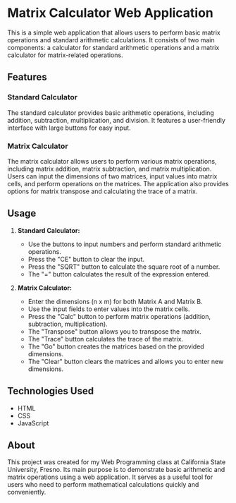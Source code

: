 # Matrix Calculator Web Application

This is a simple web application that allows users to perform basic matrix operations and standard arithmetic calculations. It consists of two main components: a calculator for standard arithmetic operations and a matrix calculator for matrix-related operations.

## Features

### Standard Calculator

The standard calculator provides basic arithmetic operations, including addition, subtraction, multiplication, and division. It features a user-friendly interface with large buttons for easy input.

### Matrix Calculator

The matrix calculator allows users to perform various matrix operations, including matrix addition, matrix subtraction, and matrix multiplication. Users can input the dimensions of two matrices, input values into matrix cells, and perform operations on the matrices. The application also provides options for matrix transpose and calculating the trace of a matrix.

## Usage

1. **Standard Calculator:**

   - Use the buttons to input numbers and perform standard arithmetic operations.
   - Press the "CE" button to clear the input.
   - Press the "SQRT" button to calculate the square root of a number.
   - The "=" button calculates the result of the expression entered.

2. **Matrix Calculator:**

   - Enter the dimensions (n x m) for both Matrix A and Matrix B.
   - Use the input fields to enter values into the matrix cells.
   - Press the "Calc" button to perform matrix operations (addition, subtraction, multiplication).
   - The "Transpose" button allows you to transpose the matrix.
   - The "Trace" button calculates the trace of the matrix.
   - The "Go" button creates the matrices based on the provided dimensions.
   - The "Clear" button clears the matrices and allows you to enter new dimensions.

## Technologies Used

- HTML
- CSS
- JavaScript

## About

This project was created for my Web Programming class at California State University, Fresno. Its main purpose is to demonstrate basic arithmetic and matrix operations using a web application. It serves as a useful tool for users who need to perform mathematical calculations quickly and conveniently. 
